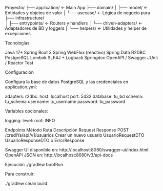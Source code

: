 Proyecto/
├── application/         ← Main App
├── domain/
│   ├── model/           ← Entidades y objetos de valor
│   └── usecase/         ← Lógica de negocio pura
├── infrastructure/      
│   ├── entrypoints/     ← Routers y handlers
│   └── driven-adapters/ ← Adaptadores de BD y loggers
│   └── helpers/         ← Utilidades y helper de excepciones

Tecnologías

Java 17+
Spring Boot 3
Spring WebFlux (reactivo)
Spring Data R2DBC
PostgreSQL
Lombok
SLF4J + Logback
Springdoc OpenAPI / Swagger
JUnit / Reactor Test

Configuración

Configura la base de datos PostgreSQL y las credenciales en application.yml:

adapters:
r2dbc:
host: localhost
port: 5432
database: tu_bd
schema: tu_schema
username: tu_username
password: tu_password


Variables opcionales:

logging:
level:
root: INFO

Endpoints
Método	Ruta	                    Descripción	            Request	            Response
POST	/crediYa/api/v1/usuarios	Crear un nuevo usuario	UsuarioRequestDTO	UsuarioResponseDTO o ErrorResponse


Swagger UI disponible en: http://localhost:8080/swagger-ui/index.html
OpenAPI JSON en: http://localhost:8080/v3/api-docs




Ejecución
./gradlew bootRun


Para construir:

./gradlew clean build